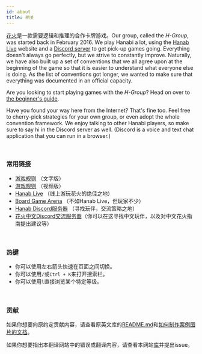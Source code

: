 ```yaml
---
id: about
title: 相关
---
```


[花火](https://boardgamegeek.com/boardgame/98778/hanabi)是一款需要逻辑和推理的合作卡牌游戏。Our group, called the *H-Group*, was started back in February 2016. We play Hanabi a lot, using the [Hanab Live](https://hanab.live) website and a [Discord server](https://discord.gg/FADvkJp) to get pick-up games going. Everything doesn't always go perfectly, but we strive to constantly improve. Naturally, we have also built up a set of conventions that we all agree upon at the beginning of the game so that it is easier to understand what everyone else is doing. As the list of conventions got longer, we wanted to make sure that everything was documented in an official capacity.

Are you looking to start playing games with the *H-Group*? Head on over to [the beginner's guide](/docs/beginner).

Have you found your way here from the Internet? That's fine too. Feel free to cherry-pick strategies for your own group, or even adopt the whole convention framework. We enjoy talking to other Hanabi players, so make sure to say hi in the Discord server as well. (Discord is a voice and text chat application that you can run in a browser.)

<br />

### 常用链接

- [游戏规则](https://github.com/Zamiell/hanabi-live/blob/master/docs/RULES.md) （文字版）
- [游戏规则](https://www.youtube.com/watch?v=VrFCekQb4nY) （视频版）
- [Hanab Live](https://hanab.live) （线上游玩花火的绝佳之地）
- [Board Game Arena](http://boardgamearena.com) （不如Hanab Live，但玩家不少）
- [Hanab Discord服务器](https://discord.gg/FADvkJp) （寻找玩伴，交流策略之地）
- [花火中文Discord交流服务器](https://discord.gg/rxFSaUhyrv)（你可以在这寻找中文玩伴，以及对中文花火指南提出建议等）

<br />

### 热键

- 你可以使用左右箭头快速在页面之间切换。
- 你可以使用`/`或`Ctrl + K`来打开搜索栏。
- 你可以使用`l`直接浏览某个特定等级。

<br />

### 贡献

如果你想要向原约定贡献内容，请查看原英文库的[README.md](https://github.com/hanabi/hanabi.github.io/blob/main/README.md)和[如何制作案例图片的文档](image-format.md)。

如果你想要指出本翻译网站中的错误或翻译内容，请查看本网站[库](https://github.com/jk15162428/hanabi_cn)并提出issue。
